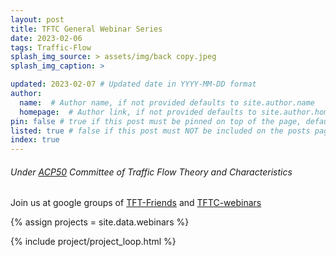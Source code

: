 ```yaml
---
layout: post
title: TFTC General Webinar Series
date: 2023-02-06
tags: Traffic-Flow
splash_img_source: > assets/img/back copy.jpeg
splash_img_caption: > 

updated: 2023-02-07 # Updated date in YYYY-MM-DD format
author: 
  name:  # Author name, if not provided defaults to site.author.name
  homepage:  # Author link, if not provided defaults to site.author.homepage
pin: false # true if this post must be pinned on top of the page, default is false.
listed: true # false if this post must NOT be included on the posts page, sitemap, and any of the tag pages, default is true
index: true 
---
```



<h6> Under <a href = "https://web.engr.oregonstate.edu/~bertinir/TFT/index.html">ACP50</a> Committee of Traffic Flow Theory and Characteristics </h6> 
<p> Join us at google groups of <a href = "https://groups.google.com/g/tft_friends">TFT-Friends</a> and <a href = "https://groups.google.com/g/traffic-flow-webinars">TFTC-webinars</a> </p>






{% assign projects = site.data.webinars %}

{% include project/project_loop.html %}
